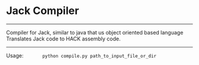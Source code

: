 
# Jack Compiler

---

Compiler for Jack, similar to java  that us object oriented based language
Translates Jack code to HACK assembly code.

---

Usage:
&nbsp;&nbsp;&nbsp;&nbsp;&nbsp;&nbsp;&nbsp;&nbsp;&nbsp;&nbsp;&nbsp;&nbsp;`python compile.py path_to_input_file_or_dir`
